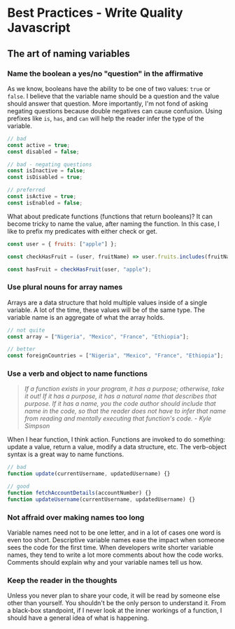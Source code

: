 # Best Practices - Write Quality Javascript

## The art of naming variables

### Name the boolean a yes/no "question" in the affirmative

As we know, booleans have the ability to be one of two values: `true` or `false`. I believe that the variable name should be a question and the value should answer that question. More importantly, I'm not fond of asking negating questions because double negatives can cause confusion. Using prefixes like `is`, `has`, and `can` will help the reader infer the type of the variable.

```js
// bad
const active = true;
const disabled = false;

// bad - negating questions
const isInactive = false;
const isDisabled = true;

// preferred
const isActive = true;
const isEnabled = false;
```

What about predicate functions (functions that return booleans)? It can become tricky to name the value, after naming the function. In this case, I like to prefix my predicates with either check or get.

```js
const user = { fruits: ["apple"] };

const checkHasFruit = (user, fruitName) => user.fruits.includes(fruitName);

const hasFruit = checkHasFruit(user, "apple");
```

### Use plural nouns for array names

Arrays are a data structure that hold multiple values inside of a single variable. A lot of the time, these values will be of the same type. The variable name is an aggregate of what the array holds.

```js
// not quite
const array = ["Nigeria", "Mexico", "France", "Ethiopia"];

// better
const foreignCountries = ["Nigeria", "Mexico", "France", "Ethiopia"];
```

### Use a verb and object to name functions

> _If a function exists in your program, it has a purpose; otherwise, take it out! If it has a purpose, it has a natural name that describes that purpose. If it has a name, you the code author should include that name in the code, so that the reader does not have to infer that name from reading and mentally executing that function's code. - Kyle Simpson_

When I hear function, I think action. Functions are invoked to do something: update a value, return a value, modify a data structure, etc. The verb-object syntax is a great way to name functions.

```js
// bad
function update(currentUsername, updatedUsername) {}

// good
function fetchAccountDetails(accountNumber) {}
function updateUsername(currentUsername, updatedUsername) {}
```

### Not affraid over making names too long

Variable names need not to be one letter, and in a lot of cases one word is even too short. Descriptive variable names ease the impact when someone sees the code for the first time. When developers write shorter variable names, they tend to write a lot more comments about how the code works. Comments should explain why and your variable names tell us how.

### Keep the reader in the thoughts

Unless you never plan to share your code, it will be read by someone else other than yourself. You shouldn't be the only person to understand it. From a black-box standpoint, if I never look at the inner workings of a function, I should have a general idea of what is happening.
